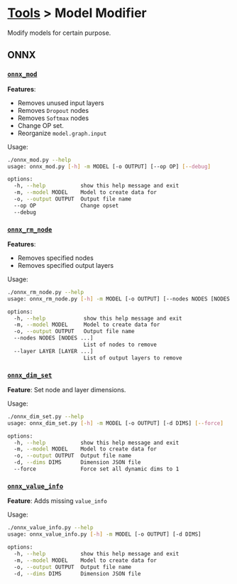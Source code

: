 # [Tools](/tools) > Model Modifier

Modify models for certain purpose.

## ONNX
### [`onnx_mod`](./onnx_mod.py)
**Features**:
- Removes unused input layers
- Removes `Dropout` nodes
- Removes `Softmax` nodes
- Change OP set.
- Reorganize `model.graph.input`

Usage:
```bash
./onnx_mod.py --help
usage: onnx_mod.py [-h] -m MODEL [-o OUTPUT] [--op OP] [--debug]

options:
  -h, --help           show this help message and exit
  -m, --model MODEL    Model to create data for
  -o, --output OUTPUT  Output file name
  --op OP              Change opset
  --debug
```

### [`onnx_rm_node`](./onnx_rm_node.py)
**Features**:
- Removes specified nodes
- Removes specified output layers

Usage:
```bash
./onnx_rm_node.py --help
usage: onnx_rm_node.py [-h] -m MODEL [-o OUTPUT] [--nodes NODES [NODES ...]] [--layer LAYER [LAYER ...]]

options:
  -h, --help            show this help message and exit
  -m, --model MODEL     Model to create data for
  -o, --output OUTPUT   Output file name
  --nodes NODES [NODES ...]
                        List of nodes to remove
  --layer LAYER [LAYER ...]
                        List of output layers to remove
```

### [`onnx_dim_set`](./onnx_dim_set.py)
**Feature**: Set node and layer dimensions.

Usage:
```bash
./onnx_dim_set.py --help
usage: onnx_dim_set.py [-h] -m MODEL [-o OUTPUT] [-d DIMS] [--force]

options:
  -h, --help           show this help message and exit
  -m, --model MODEL    Model to create data for
  -o, --output OUTPUT  Output file name
  -d, --dims DIMS      Dimension JSON file
  --force              Force set all dynamic dims to 1
```

### [`onnx_value_info`](./onnx_value_info.py)
**Feature**: Adds missing `value_info`

Usage:
```bash
./onnx_value_info.py --help
usage: onnx_value_info.py [-h] -m MODEL [-o OUTPUT] [-d DIMS]

options:
  -h, --help           show this help message and exit
  -m, --model MODEL    Model to create data for
  -o, --output OUTPUT  Output file name
  -d, --dims DIMS      Dimension JSON file
```